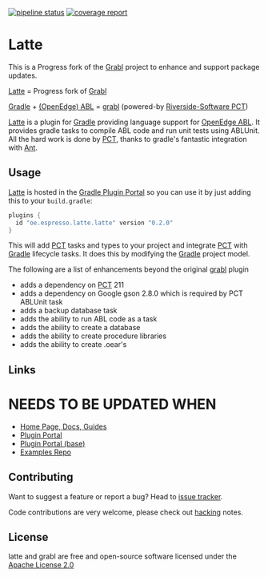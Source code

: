 [![pipeline status][pipeline-img]][pipeline-target] [![coverage report][coverage-img]][coverage-target]

# Latte #

This is a Progress fork of the [Grabl](https://gitlab.com/grabl) project to enhance and support package updates.

[Latte] = Progress fork of [Grabl][]

[Gradle] + [(OpenEdge) ABL][OpenEdge] = [grabl][] (powered-by [Riverside-Software PCT][PCT])

[Latte] is a plugin for [Gradle] providing language support for
[OpenEdge ABL][OpenEdge].  It provides gradle tasks to compile ABL code
and run unit tests using ABLUnit.  All the hard work is done by [PCT],
thanks to gradle's fantastic integration with [Ant].

## Usage ##

[Latte] is hosted in the [Gradle Plugin Portal][grportal-grabl] so you
can use it by just adding this to your `build.gradle`:


``` groovy
plugins {
  id "oe.espresso.latte.latte" version "0.2.0"
}
```

This will add [PCT][] tasks and types to your project and integrate
[PCT] with [Gradle] lifecycle tasks. It does this by modifying the
[Gradle] project model.  

The following are a list of enhancements beyond the original [grabl] plugin

 - adds a dependency on [PCT] 211
 - adds a dependency on Google gson 2.8.0 which is required by PCT ABLUnit task
 - adds a backup database task
 - adds the ability to run ABL code as a task
 - adds the ability to create a database
 - adds the ability to create procedure libraries
 - adds the ability to create .oear's
 
## Links ##

# NEEDS TO BE UPDATED WHEN 
- [Home Page, Docs, Guides][grabl]
- [Plugin Portal][grportal-grabl]
- [Plugin Portal (base)][grportal-grabl-base]
- [Examples Repo](https://gitlab.com/grabl/grabl-samples)

## Contributing ##

Want to suggest a feature or report a bug? Head to [issue tracker][issues].

Code contributions are very welcome, please check out [hacking][] notes.

## License ##

latte and grabl are free and open-source software licensed under the
[Apache License 2.0](https://github.com/progress/latte/LICENSE)



[Gradle]: https://gradle.org/
[OpenEdge]: https://www.progress.com/openedge
[latte]: https://github.com/progress/latte
[grabl]: https://grabl.gitlab.io/
[PCT]: https://github.com/Riverside-Software/pct
[Ant]: http://ant.apache.org/
[issues]: https://github.com/progress/latte/issues
[hacking]: HACKING.md
[pipeline-img]: https://gitlab.com/grabl/grabl/badges/master/pipeline.svg
[pipeline-target]: https://gitlab.com/grabl/grabl/commits/master
[coverage-img]: https://gitlab.com/grabl/grabl/badges/master/coverage.svg
[coverage-target]: https://grabl.gitlab.io/grabl/reports/clover/html/
[grportal-grabl]: https://plugins.gradle.org/plugin/oe.espresso.latte.grabl
[grportal-grabl-base]: https://plugins.gradle.org/plugin/oe.espresso.latte.grabl-base

